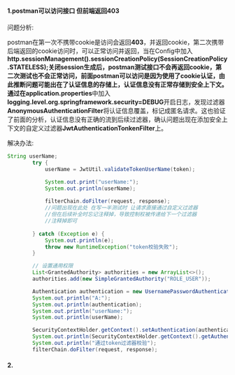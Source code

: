 #### 1.postman可以访问接口 但前端返回403

问题分析:

postman在第一次不携带cookie是访问会返回**403**，并返回cookie，第二次携带后端返回的cookie访问时，可以正常访问并返回，当在Config中加入**http.sessionManagement().sessionCreationPolicy(SessionCreationPolicy.STATELESS);**关闭session生成后，postman测试接口不会再返回cookie，第二次测试也不会正常访问，前面postman可以访问是因为使用了cookie认证，由此推断问题可能出在了认证信息的存储上，认证信息没有正常存储到安全上下文。通过在**application.properties**中加入**logging.level.org.springframework.security=DEBUG**开启日志，发现过滤器**AnonymousAuthenticationFilter**将认证信息覆盖，标记成匿名请求。这也验证了前面的分析，认证信息没有正确的流到后续过滤器，确认问题出现在添加安全上下文的自定义过滤器**JwtAuthenticationTonkenFilter**上。

解决办法:

```java
String userName;
        try {
            userName = JwtUtil.validateTokenUserName(token);

            System.out.print("userName:");
            System.out.println(userName);
            
            filterChain.doFilter(request, response);
            //问题出现在此处 在写一半测试时 让请求直接通过自定义过滤器
            //但在后续补全时忘记注释掉，导致控制权被传递给下一个过滤器
            //注释掉即可
            
        } catch (Exception e) {
            System.out.println(e);
            throw new RuntimeException("token校验失败");
        }

        // 设置通用权限
        List<GrantedAuthority> authorities = new ArrayList<>();
        authorities.add(new SimpleGrantedAuthority("ROLE_USER"));

        Authentication authentication = new UsernamePasswordAuthenticationToken(userName,null,authorities);
        System.out.println("A:");
        System.out.println(authentication);
        System.out.println("userName:");
        System.out.println(userName);

        SecurityContextHolder.getContext().setAuthentication(authentication);
        System.out.println(SecurityContextHolder.getContext().getAuthentication());
        System.out.println("通过token过滤器校验");
        filterChain.doFilter(request, response);
```

#### 2.